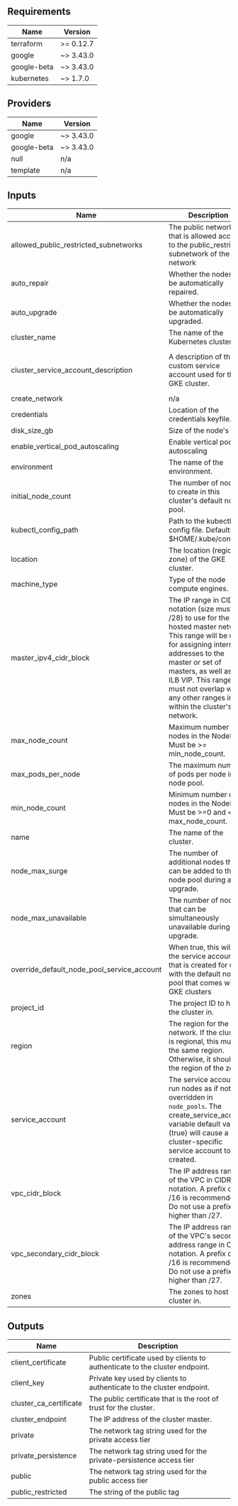 ## Requirements

| Name | Version |
|------|---------|
| terraform | >= 0.12.7 |
| google | ~> 3.43.0 |
| google-beta | ~> 3.43.0 |
| kubernetes | ~> 1.7.0 |

## Providers

| Name | Version |
|------|---------|
| google | ~> 3.43.0 |
| google-beta | ~> 3.43.0 |
| null | n/a |
| template | n/a |

## Inputs

| Name | Description | Type | Default | Required |
|------|-------------|------|---------|:--------:|
| allowed\_public\_restricted\_subnetworks | The public networks that is allowed access to the public\_restricted subnetwork of the network | `list(string)` | `[]` | no |
| auto\_repair | Whether the nodes will be automatically repaired. | `bool` | `true` | no |
| auto\_upgrade | Whether the nodes will be automatically upgraded. | `bool` | `true` | no |
| cluster\_name | The name of the Kubernetes cluster. | `string` | n/a | yes |
| cluster\_service\_account\_description | A description of the custom service account used for the GKE cluster. | `string` | `"Example GKE Cluster Service Account managed by Terraform"` | no |
| create\_network | n/a | `bool` | `true` | no |
| credentials | Location of the credentials keyfile. | `string` | n/a | yes |
| disk\_size\_gb | Size of the node's disk. | `number` | n/a | yes |
| enable\_vertical\_pod\_autoscaling | Enable vertical pod autoscaling | `string` | `true` | no |
| environment | The name of the environment. | `string` | n/a | yes |
| initial\_node\_count | The number of nodes to create in this cluster's default node pool. | `number` | n/a | yes |
| kubectl\_config\_path | Path to the kubectl config file. Defaults to $HOME/.kube/config | `string` | `""` | no |
| location | The location (region or zone) of the GKE cluster. | `string` | n/a | yes |
| machine\_type | Type of the node compute engines. | `string` | n/a | yes |
| master\_ipv4\_cidr\_block | The IP range in CIDR notation (size must be /28) to use for the hosted master network. This range will be used for assigning internal IP addresses to the master or set of masters, as well as the ILB VIP. This range must not overlap with any other ranges in use within the cluster's network. | `string` | `"10.5.0.0/28"` | no |
| max\_node\_count | Maximum number of nodes in the NodePool. Must be >= min\_node\_count. | `number` | n/a | yes |
| max\_pods\_per\_node | The maximum number of pods per node in this node pool. | `number` | `110` | no |
| min\_node\_count | Minimum number of nodes in the NodePool. Must be >=0 and <= max\_node\_count. | `number` | n/a | yes |
| name | The name of the cluster. | `string` | n/a | yes |
| node\_max\_surge | The number of additional nodes that can be added to the node pool during an upgrade. | `number` | `1` | no |
| node\_max\_unavailable | The number of nodes that can be simultaneously unavailable during an upgrade. | `number` | `0` | no |
| override\_default\_node\_pool\_service\_account | When true, this will use the service account that is created for use with the default node pool that comes with all GKE clusters | `bool` | `false` | no |
| project\_id | The project ID to host the cluster in. | `string` | n/a | yes |
| region | The region for the network. If the cluster is regional, this must be the same region. Otherwise, it should be the region of the zone. | `string` | n/a | yes |
| service\_account | The service account to run nodes as if not overridden in `node_pools`. The create\_service\_account variable default value (true) will cause a cluster-specific service account to be created. | `string` | n/a | yes |
| vpc\_cidr\_block | The IP address range of the VPC in CIDR notation. A prefix of /16 is recommended. Do not use a prefix higher than /27. | `string` | `"10.3.0.0/16"` | no |
| vpc\_secondary\_cidr\_block | The IP address range of the VPC's secondary address range in CIDR notation. A prefix of /16 is recommended. Do not use a prefix higher than /27. | `string` | `"10.4.0.0/16"` | no |
| zones | The zones to host the cluster in. | `list(string)` | n/a | yes |

## Outputs

| Name | Description |
|------|-------------|
| client\_certificate | Public certificate used by clients to authenticate to the cluster endpoint. |
| client\_key | Private key used by clients to authenticate to the cluster endpoint. |
| cluster\_ca\_certificate | The public certificate that is the root of trust for the cluster. |
| cluster\_endpoint | The IP address of the cluster master. |
| private | The network tag string used for the private access tier |
| private\_persistence | The network tag string used for the private-persistence access tier |
| public | The network tag string used for the public access tier |
| public\_restricted | The string of the public tag |
